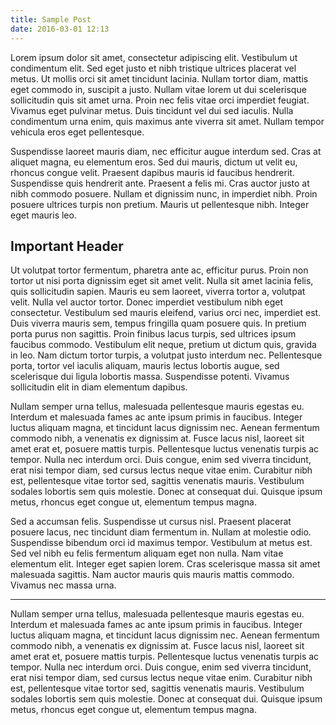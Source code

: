 ```yaml
---
title: Sample Post
date: 2016-03-01 12:13
---
```


Lorem ipsum dolor sit amet, consectetur adipiscing elit. Vestibulum ut condimentum elit. Sed eget justo et nibh tristique ultrices placerat vel metus. Ut mollis orci sit amet tincidunt lacinia. Nullam tortor diam, mattis eget commodo in, suscipit a justo. Nullam vitae lorem ut dui scelerisque sollicitudin quis sit amet urna. Proin nec felis vitae orci imperdiet feugiat. Vivamus eget pulvinar metus. Duis tincidunt vel dui sed iaculis. Nulla condimentum urna enim, quis maximus ante viverra sit amet. Nullam tempor vehicula eros eget pellentesque.

Suspendisse laoreet mauris diam, nec efficitur augue interdum sed. Cras at aliquet magna, eu elementum eros. Sed dui mauris, dictum ut velit eu, rhoncus congue velit. Praesent dapibus mauris id faucibus hendrerit. Suspendisse quis hendrerit ante. Praesent a felis mi. Cras auctor justo at nibh commodo posuere. Nullam et dignissim nunc, in imperdiet nibh. Proin posuere ultrices turpis non pretium. Mauris ut pellentesque nibh. Integer eget mauris leo.

## Important Header

Ut volutpat tortor fermentum, pharetra ante ac, efficitur purus. Proin non tortor ut nisi porta dignissim eget sit amet velit. Nulla sit amet lacinia felis, quis sollicitudin sapien. Mauris eu sem laoreet, viverra tortor a, volutpat velit. Nulla vel auctor tortor. Donec imperdiet vestibulum nibh eget consectetur. Vestibulum sed mauris eleifend, varius orci nec, imperdiet est. Duis viverra mauris sem, tempus fringilla quam posuere quis. In pretium porta purus non sagittis. Proin finibus lacus turpis, sed ultrices ipsum faucibus commodo. Vestibulum elit neque, pretium ut dictum quis, gravida in leo. Nam dictum tortor turpis, a volutpat justo interdum nec. Pellentesque porta, tortor vel iaculis aliquam, mauris lectus lobortis augue, sed scelerisque dui ligula lobortis massa. Suspendisse potenti. Vivamus sollicitudin elit in diam elementum dapibus.

Nullam semper urna tellus, malesuada pellentesque mauris egestas eu. Interdum et malesuada fames ac ante ipsum primis in faucibus. Integer luctus aliquam magna, et tincidunt lacus dignissim nec. Aenean fermentum commodo nibh, a venenatis ex dignissim at. Fusce lacus nisl, laoreet sit amet erat et, posuere mattis turpis. Pellentesque luctus venenatis turpis ac tempor. Nulla nec interdum orci. Duis congue, enim sed viverra tincidunt, erat nisi tempor diam, sed cursus lectus neque vitae enim. Curabitur nibh est, pellentesque vitae tortor sed, sagittis venenatis mauris. Vestibulum sodales lobortis sem quis molestie. Donec at consequat dui. Quisque ipsum metus, rhoncus eget congue ut, elementum tempus magna.

Sed a accumsan felis. Suspendisse ut cursus nisl. Praesent placerat posuere lacus, nec tincidunt diam fermentum in. Nullam at molestie odio. Suspendisse bibendum orci id maximus tempor. Vestibulum at metus est. Sed vel nibh eu felis fermentum aliquam eget non nulla. Nam vitae elementum elit. Integer eget sapien lorem. Cras scelerisque massa sit amet malesuada sagittis. Nam auctor mauris quis mauris mattis commodo. Vivamus nec massa urna.

---

Nullam semper urna tellus, malesuada pellentesque mauris egestas eu. Interdum et malesuada fames ac ante ipsum primis in faucibus. Integer luctus aliquam magna, et tincidunt lacus dignissim nec. Aenean fermentum commodo nibh, a venenatis ex dignissim at. Fusce lacus nisl, laoreet sit amet erat et, posuere mattis turpis. Pellentesque luctus venenatis turpis ac tempor. Nulla nec interdum orci. Duis congue, enim sed viverra tincidunt, erat nisi tempor diam, sed cursus lectus neque vitae enim. Curabitur nibh est, pellentesque vitae tortor sed, sagittis venenatis mauris. Vestibulum sodales lobortis sem quis molestie. Donec at consequat dui. Quisque ipsum metus, rhoncus eget congue ut, elementum tempus magna.
